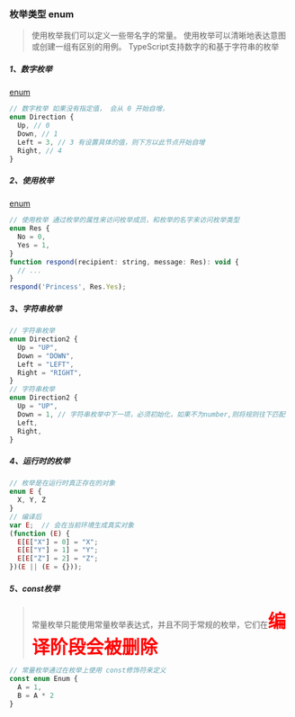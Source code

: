 ### 枚举类型 enum

> 使用枚举我们可以定义一些带名字的常量。 使用枚举可以清晰地表达意图或创建一组有区别的用例。 TypeScript支持数字的和基于字符串的枚举

##### 1、数字枚举
<a href="../ts/enum.ts">enum</a>

```js
// 数字枚举 如果没有指定值， 会从 0 开始自增，
enum Direction {
  Up, // 0
  Down, // 1
  Left = 3, // 3 有设置具体的值，则下方以此节点开始自增
  Right, // 4
}
```

##### 2、使用枚举
<a href="../ts/enum.ts">enum</a>

```js
// 使用枚举 通过枚举的属性来访问枚举成员，和枚举的名字来访问枚举类型
enum Res {
  No = 0,
  Yes = 1,
}
function respond(recipient: string, message: Res): void {
  // ...
}
respond('Princess', Res.Yes);
```

##### 3、字符串枚举

```js
// 字符串枚举
enum Direction2 {
  Up = "UP",
  Down = "DOWN",
  Left = "LEFT",
  Right = "RIGHT",
}
// 字符串枚举
enum Direction2 {
  Up = "UP",
  Down = 1, // 字符串枚举中下一项，必须初始化，如果不为number,则将规则往下匹配
  Left,
  Right,
}
```

##### 4、运行时的枚举

```js
// 枚举是在运行时真正存在的对象
enum E {
  X, Y, Z
}
// 编译后
var E;  // 会在当前环境生成真实对象
(function (E) {
  E[E["X"] = 0] = "X";
  E[E["Y"] = 1] = "Y";
  E[E["Z"] = 2] = "Z";
})(E || (E = {}));
```

##### 5、const枚举

> 常量枚举只能使用常量枚举表达式，并且不同于常规的枚举，它们在<font color=red size=6>**编译阶段会被删除**</font>

```js
// 常量枚举通过在枚举上使用 const修饰符来定义
const enum Enum {
  A = 1,
  B = A * 2
}
```